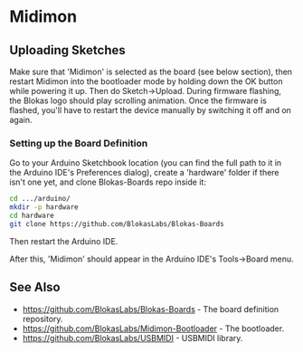 # Midimon

## Uploading Sketches

Make sure that 'Midimon' is selected as the board (see below section), then restart Midimon into the bootloader
mode by holding down the OK button while powering it up. Then do Sketch->Upload. During firmware
flashing, the Blokas logo should play scrolling animation. Once the firmware is flashed, you'll
have to restart the device manually by switching it off and on again.


### Setting up the Board Definition

Go to your Arduino Sketchbook location (you can find the full path to it in the Arduino IDE's Preferences dialog),
create a 'hardware' folder if there isn't one yet, and clone Blokas-Boards repo inside it:

```sh
cd .../arduino/
mkdir -p hardware
cd hardware
git clone https://github.com/BlokasLabs/Blokas-Boards
```
Then restart the Arduino IDE.

After this, 'Midimon' should appear in the Arduino IDE's Tools->Board menu.

## See Also
* https://github.com/BlokasLabs/Blokas-Boards - The board definition repository.
* https://github.com/BlokasLabs/Midimon-Bootloader - The bootloader.
* https://github.com/BlokasLabs/USBMIDI - USBMIDI library.
